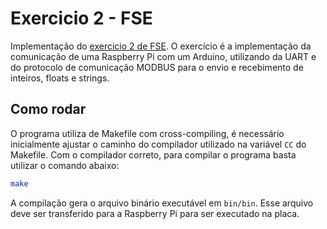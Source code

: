 # Exercicio 2 - FSE

Implementação do [exercicio 2 de FSE](https://gitlab.com/fse_fga/exercicios/exercicio-2-uart-modbus/). O exercício é a implementação da comunicação de uma Raspberry Pi com um Arduino, utilizando da UART e do protocolo de comunicação MODBUS para o envio e recebimento de inteiros, floats e strings.

## Como rodar

O programa utiliza de Makefile com cross-compiling, é necessário inicialmente ajustar o caminho do compilador utilizado na variável `CC` do Makefile. Com o compilador correto, para compilar o programa basta utilizar o comando abaixo:

```sh
make
```

A compilação gera o arquivo binário executável em `bin/bin`. Esse arquivo deve ser transferido para a Raspberry Pi para ser executado na placa.